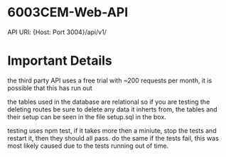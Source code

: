 # 6003CEM-Web-API
API URl: {Host: Port 3004}/api/v1/

# Important Details
the third party API uses a free trial with ~200 requests per month, it is possible that this has run out

the tables used in the database are relational so if you are testing the deleting routes be sure to delete any data it inherts from,
the tables and their setup can be seen in the file setup.sql in the box.

testing uses npm test, if it takes more then a miniute, stop the tests and restart it, then they should all pass.
do the same if the tests fail, this was most likely caused due to the tests running out of time.
